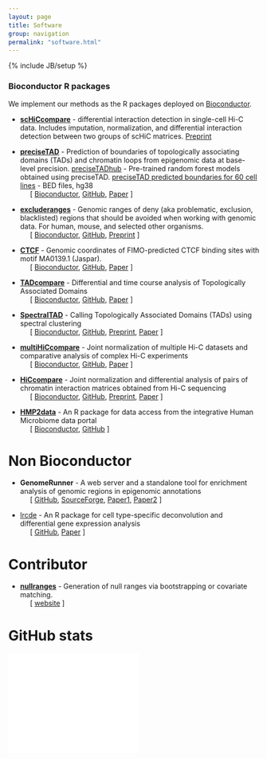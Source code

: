 ```yaml
---
layout: page
title: Software
group: navigation
permalink: "software.html"
---
```

{% include JB/setup %}

### Bioconductor R packages

We implement our methods as the R packages deployed on [Bioconductor](http://www.bioconductor.org).

- [**scHiCcompare**](https://github.com/dozmorovlab/scHiCcompare) - differential interaction detection in single-cell Hi-C data. Includes imputation, normalization, and differential interaction detection between two groups of scHiC matrices. [Preprint](https://doi.org/10.1101/2024.11.06.622369)

- [**preciseTAD**](https://bioconductor.org/packages/preciseTAD) - Prediction of boundaries of topologically associating domains (TADs) and chromatin loops from epigenomic data at base-level precision. [preciseTADhub](https://bioconductor.org/packages/preciseTADhub/) - Pre-trained random forest models obtained using preciseTAD. [preciseTAD predicted boundaries for 60 cell lines](https://drive.google.com/drive/folders/15Rc6PhrrBjThwE-5dSyNX-ILELaUu6uG?usp=sharing) - BED files, hg38
<br>&nbsp;&nbsp;&nbsp;&nbsp;&nbsp;[ [Bioconductor](https://bioconductor.org/packages/preciseTAD/), [GitHub](https://github.com/dozmorovlab/preciseTAD), [Paper](https://doi.org/10.1093/bioinformatics/btab743) ]

- [**excluderanges**](https://bioconductor.org/packages/excluderanges) - Genomic ranges of deny (aka problematic, exclusion, blacklisted) regions that should be avoided when working with genomic data. For human, mouse, and selected other organisms.
<br>&nbsp;&nbsp;&nbsp;&nbsp;&nbsp;[ [Bioconductor](https://bioconductor.org/packages/excluderanges/), [GitHub](https://github.com/mdozmorov/excluderanges), [Preprint](https://doi.org/10.1101/2022.11.21.517407) ]

- [**CTCF**](https://bioconductor.org/packages/CTCF) - Genomic coordinates of FIMO-predicted CTCF binding sites with motif MA0139.1 (Jaspar).
<br>&nbsp;&nbsp;&nbsp;&nbsp;&nbsp;[ [Bioconductor](https://bioconductor.org/packages/CTCF/), [GitHub](https://github.com/mdozmorov/CTCF), [Paper](https://doi.org/10.1093/bioadv/vbac097) ]

- [**TADcompare**](https://bioconductor.org/packages/TADCompare/) - Differential and time course analysis of Topologically Associated Domains
<br>&nbsp;&nbsp;&nbsp;&nbsp;&nbsp;[ [Bioconductor](https://bioconductor.org/packages/TADCompare/), [GitHub](https://github.com/dozmorovlab/TADCompare), [Paper](https://doi.org/10.3389/fgene.2020.00158) ]

- [**SpectralTAD**](https://bioconductor.org/packages/SpectralTAD/) - Calling Topologically Associated Domains (TADs) using spectral clustering
<br>&nbsp;&nbsp;&nbsp;&nbsp;&nbsp;[ [Bioconductor](https://bioconductor.org/packages/SpectralTAD/),  [GitHub](https://github.com/dozmorovlab/SpectralTAD), [Preprint](https://www.biorxiv.org/content/10.1101/549170v3), [Paper](https://doi.org/10.1186/s12859-020-03652-w) ]

- [**multiHiCcompare**](https://bioconductor.org/packages/multiHiCcompare/) - Joint normalization of multiple Hi-C datasets and comparative analysis of complex Hi-C experiments
<br>&nbsp;&nbsp;&nbsp;&nbsp;&nbsp;[ [Bioconductor](https://bioconductor.org/packages/multiHiCcompare/), [GitHub](https://github.com/dozmorovlab/multHiCcompare), [Paper](https://doi.org/10.1093/bioinformatics/btz048) ]

- [**HiCcompare**](https://bioconductor.org/packages/HiCcompare/) - Joint normalization and differential analysis of pairs of chromatin interaction matrices obtained from Hi-C sequencing
<br>&nbsp;&nbsp;&nbsp;&nbsp;&nbsp;[ [Bioconductor](https://bioconductor.org/packages/HiCcompare/), [GitHub](https://github.com/dozmorovlab/HiCcompare), [Preprint](https://www.biorxiv.org/content/10.1101/147850v2), [Paper](https://doi.org/10.1186/s12859-018-2288-x) ]

- [**HMP2data**](https://bioconductor.org/packages/HMP2Data/) - An R package for data access from the integrative Human Microbiome data portal
<br>&nbsp;&nbsp;&nbsp;&nbsp;&nbsp;[ [Bioconductor](https://bioconductor.org/packages/HMP2Data/), [GitHub](https://github.com/dozmorovlab/HMP2Data) ]

# Non Bioconductor

- **GenomeRunner** - A web server and a standalone tool for enrichment analysis of genomic regions in epigenomic annotations
<br>&nbsp;&nbsp;&nbsp;&nbsp;&nbsp;[ [GitHub](https://github.com/mdozmorov/genomerunner_web), [SourceForge](https://sourceforge.net/p/genomerunner), [Paper1](https://doi.org/10.1093/bioinformatics/btw169), [Paper2](https://doi.org/10.1093/bioinformatics/btr666) ]

- [lrcde](https://github.com/mdozmorov/lrcde.dev) - An R package for cell type-specific deconvolution and differential gene expression analysis
<br>&nbsp;&nbsp;&nbsp;&nbsp;&nbsp;[ [GitHub](https://github.com/mdozmorov/lrcde.dev), [Paper](https://doi.org/10.1186/s12859-016-1226-z) ]

# Contributor

- [**nullranges**](https://bioconductor.org/packages/nullranges) - Generation of null ranges via bootstrapping or covariate matching.
<br>&nbsp;&nbsp;&nbsp;&nbsp;&nbsp;[ [website](https://nullranges.github.io/nullranges/) ]

# GitHub stats

<img src="https://raw.githubusercontent.com/mdozmorov/GitHub_metrics/master/github-metrics.svg" height=200 >
